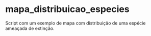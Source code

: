 # mapa_distribuicao_especies
Script com um exemplo de mapa com distribuição de uma espécie ameaçada de extinção.
